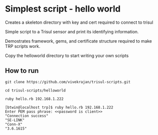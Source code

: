 Simplest script - hello world 
=============================

Creates a skeleton directory with key and cert required to connect to trisul

Simple script  to a Trisul sensor and print its identifying information. 

Demostrates framework, gems, and certificate structure required to make
TRP scripts work. 

Copy the helloworld directory to start writing  your own scripts 

How to run
----------

````
git clone https://github.com/vivekrajan/trisul-scripts.git

cd trisul-scripts/helloworld

ruby hello.rb 192.168.1.222

[btwin@localhost trp]$ ruby hello.rb 192.168.1.222
Enter PEM pass phrase: <<password is client>>
"Connection success"
"SE-LINK"
"Conn-X"
"3.6.1615"



````


